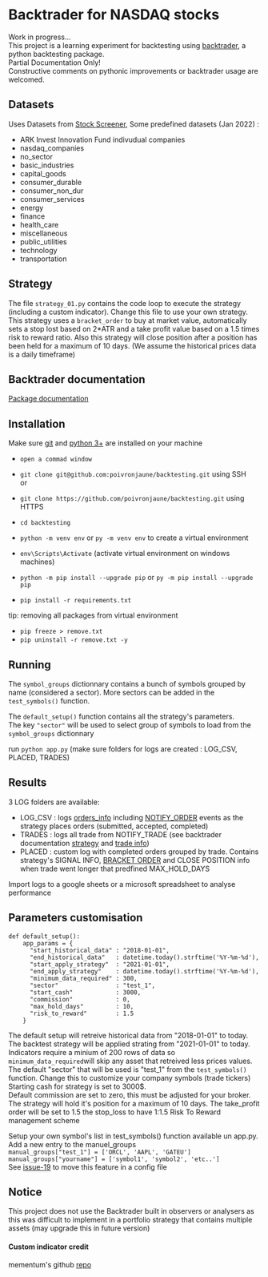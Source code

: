 # Backtrader for NASDAQ stocks

Work in progress...  
This project is a learning experiment for backtesting using [backtrader](https://www.backtrader.com/), a python backtesting package.  
Partial Documentation Only!  
Constructive comments on pythonic improvements or backtrader usage are welcomed.
   
## Datasets
Uses Datasets from [Stock Screener](https://github.com/poivronjaune/stock_screener/tree/main/DATASETS), Some predefined datasets (Jan 2022) :
- ARK Invest Innovation Fund indivudual companies
- nasdaq_companies 
- no_sector        
- basic_industries 
- capital_goods    
- consumer_durable 
- consumer_non_dur 
- consumer_services
- energy           
- finance          
- health_care      
- miscellaneous    
- public_utilities 
- technology       
- transportation   

## Strategy
The file ``strategy_01.py`` contains the code loop to execute the strategy (including a custom indicator). Change this file to use your own strategy.  
This strategy uses a ``bracket_order`` to buy at market value, automatically sets a stop lost based on 2*ATR and a take profit value based on a 1.5 times risk to reward ratio. Also this strategy will close position after a position has been held for a maximum of 10 days. (We assume the historical prices data is a daily timeframe)  

## Backtrader documentation
[Package documentation](https://www.backtrader.com/docu/)


## Installation  
Make sure [git](https://gitforwindows.org/) and [python 3+](https://www.python.org/downloads/) are installed on your machine  
- ``open a commad window``
- ``git clone git@github.com:poivronjaune/backtesting.git`` using SSH  
or  
- ``git clone https://github.com/poivronjaune/backtesting.git`` using HTTPS  
  
- ``cd backtesting``  
- ``python -m venv env``  or ``py -m venv env`` to create a virtual environment  
- ``env\Scripts\Activate`` (activate virtual environment on windows machines)  
- ``python -m pip install --upgrade pip`` or ``py -m pip install --upgrade pip``  
- ``pip install -r requirements.txt``  
  
tip: removing all packages from virtual environment  
- ``pip freeze > remove.txt``  
- ``pip uninstall -r remove.txt -y``  
  
  
## Running
The ``symbol_groups`` dictionnary contains a bunch of symbols grouped by name (considered a sector). More sectors can be added in the ``test_symbols()`` function.  

The ``default_setup()`` function contains all the strategy's parameters.  
The key ``"sector"`` will be used to select group of symbols to load from the ``symbol_groups`` dictionnary
  
run ``python app.py`` (make sure folders for logs are created : LOG_CSV, PLACED, TRADES)

## Results
3 LOG folders are available:
- LOG_CSV : logs [orders_info](https://www.backtrader.com/docu/order/) including [NOTIFY_ORDER](https://www.backtrader.com/docu/strategy/) events as the strategy places orders (submitted, accepted, completed)
- TRADES : logs all trade from NOTIFY_TRADE (see backtrader documentation [strategy](https://www.backtrader.com/docu/strategy/) and [trade info](https://www.backtrader.com/docu/trade/))
- PLACED : custom log with completed orders grouped by trade. Contains strategy's SIGNAL INFO, [BRACKET ORDER](https://www.backtrader.com/docu/order-creation-execution/bracket/bracket/) and CLOSE POSITION info when trade went longer that predfined MAX_HOLD_DAYS

Import logs to a google sheets or a microsoft spreadsheet to analyse performance  
  
## Parameters customisation  
```
def default_setup():
    app_params = {
      "start_historical_data" : "2018-01-01",                            
      "end_historical_data"   : datetime.today().strftime('%Y-%m-%d'),   
      "start_apply_strategy"  : "2021-01-01",                            
      "end_apply_strategy"    : datetime.today().strftime('%Y-%m-%d'),
      "minimum_data_required" : 300,
      "sector"                : "test_1",
      "start_cash"            : 3000,
      "commission"            : 0,
      "max_hold_days"         : 10,
      "risk_to_reward"        : 1.5
    }  
```    
The default setup will retreive historical data from "2018-01-01" to today.  
The backtest strategy will be applied strating from "2021-01-01" to today.  
Indicators require a minium of 200 rows of data so ``minimum_data_required``will skip any asset that retreived less prices values.  
The default "sector" that will be used is "test_1" from the ``test_symbols()`` function. Change this to customize your company symbols (trade tickers)
Starting cash for strategy is set to 3000$.  
Default commission are set to zero, this must be adjusted for your broker.  
The strategy will hold it's position for a maximum of 10 days.
The take_profit order will be set to 1.5 the stop_loss to have 1:1.5 Risk To Reward management scheme

Setup your own symbol's list in test_symbols() function available un app.py.
Add a new entry to the manuel_groups  
  ``manual_groups["test_1"] = ['ORCL', 'AAPL', 'GATEU']``
  ``manual_groups["yourname"] = ['symbol1', 'symbol2', 'etc..']``  
  See [issue-19](https://github.com/poivronjaune/backtesting/issues/19) to move this feature in a config file  


  
## Notice
This project does not use the Backtrader built in observers or analysers as this was difficult to implement in a portfolio strategy that contains multiple assets (may upgrade this in future version)  

#### Custom indicator credit  
mementum's github [repo](https://github.com/mementum/backtrader/pull/374/files)
